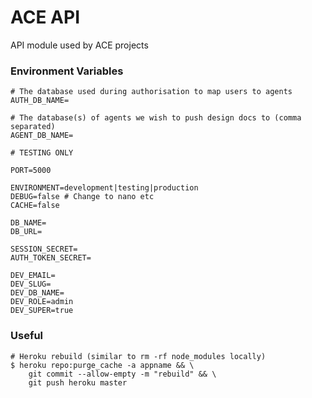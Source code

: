 # ACE API

API module used by ACE projects

### Environment Variables

    # The database used during authorisation to map users to agents
    AUTH_DB_NAME=

    # The database(s) of agents we wish to push design docs to (comma separated)
    AGENT_DB_NAME=

    # TESTING ONLY

    PORT=5000

    ENVIRONMENT=development|testing|production
    DEBUG=false # Change to nano etc
    CACHE=false

    DB_NAME=
    DB_URL=

    SESSION_SECRET=
    AUTH_TOKEN_SECRET=

    DEV_EMAIL=
    DEV_SLUG=
    DEV_DB_NAME=
    DEV_ROLE=admin
    DEV_SUPER=true

### Useful

    # Heroku rebuild (similar to rm -rf node_modules locally)
    $ heroku repo:purge_cache -a appname && \
        git commit --allow-empty -m "rebuild" && \
        git push heroku master

